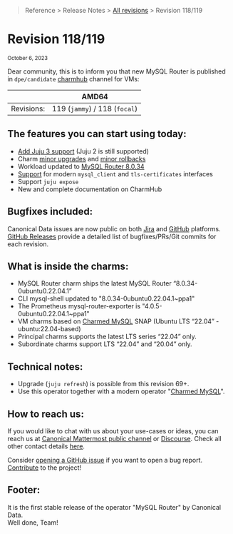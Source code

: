 >Reference > Release Notes > [All revisions](/t/12318) > Revision 118/119
# Revision 118/119
<sub>October 6, 2023</sub>

Dear community, this is to inform you that new MySQL Router is published in `dpe/candidate` [charmhub](https://charmhub.io/mysql-router?channel=dpe/beta) channel for VMs:

|   |AMD64|
|---:|:---:|
| Revisions: | 119 (`jammy`) / 118 (`focal`) | 

## The features you can start using today:

* [Add Juju 3 support](/t/12179) (Juju 2 is still supported)
* Charm [minor upgrades](/t/12345) and [minor rollbacks](/t/12346)
* Workload updated to [MySQL Router 8.0.34](https://dev.mysql.com/doc/relnotes/mysql/8.0/en/news-8-0-34.html)
* [Support](https://charmhub.io/mysql-router/integrations?channel=dpe/stable) for modern `mysql_client` and `tls-certificates` interfaces
* Support `juju expose`
* New and complete documentation on CharmHub

## Bugfixes included:

Canonical Data issues are now public on both [Jira](https://warthogs.atlassian.net/jira/software/c/projects/DPE/issues/) and [GitHub](https://github.com/canonical/mysql-router-operator/issues) platforms.<br/>[GitHub Releases](https://github.com/canonical/mysql-router-operator/releases) provide a detailed list of bugfixes/PRs/Git commits for each revision.

## What is inside the charms:

* MySQL Router charm ships the latest MySQL Router “8.0.34-0ubuntu0.22.04.1”
* CLI mysql-shell updated to "8.0.34-0ubuntu0.22.04.1~ppa1"
* The Prometheus mysql-router-exporter is "4.0.5-0ubuntu0.22.04.1~ppa1"
* VM charms based on [Charmed MySQL](https://snapcraft.io/charmed-mysql) SNAP (Ubuntu LTS “22.04” - ubuntu:22.04-based)
* Principal charms supports the latest LTS series “22.04” only.
* Subordinate charms support LTS “22.04” and “20.04” only.

## Technical notes:

* Upgrade (`juju refresh`) is possible from this revision 69+.
* Use this operator together with a modern operator "[Charmed MySQL](https://charmhub.io/mysql)".

## How to reach us:

If you would like to chat with us about your use-cases or ideas, you can reach us at [Canonical Mattermost public channel](https://chat.charmhub.io/charmhub/channels/data-platform) or [Discourse](https://discourse.charmhub.io/). Check all other contact details [here](/t/12177).

Consider [opening a GitHub issue](https://github.com/canonical/mysql-router-operator/issues) if you want to open a bug report.<br/>[Contribute](https://github.com/canonical/mysql-router-operator/blob/main/CONTRIBUTING.md) to the project!

## Footer:

It is the first stable release of the operator "MySQL Router" by Canonical Data.<br/>Well done, Team!